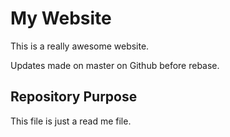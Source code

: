 # My Website

This is a really awesome website.

Updates made on master on Github before rebase.



## Repository Purpose

This file is just a read me file. 
